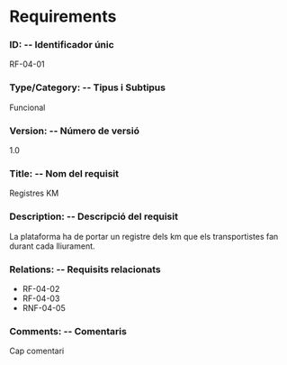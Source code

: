 # Requirements

### ID: -- Identificador únic

RF-04-01

### Type/Category: -- Tipus i Subtipus

 Funcional

### Version: -- Número de versió

1.0

### Title: -- Nom del requisit

Registres KM

### Description: -- Descripció del requisit

La plataforma ha de portar un registre dels km que els transportistes fan durant cada
lliurament.

### Relations: -- Requisits relacionats

* RF-04-02
* RF-04-03
* RNF-04-05

### Comments: -- Comentaris

Cap comentari
